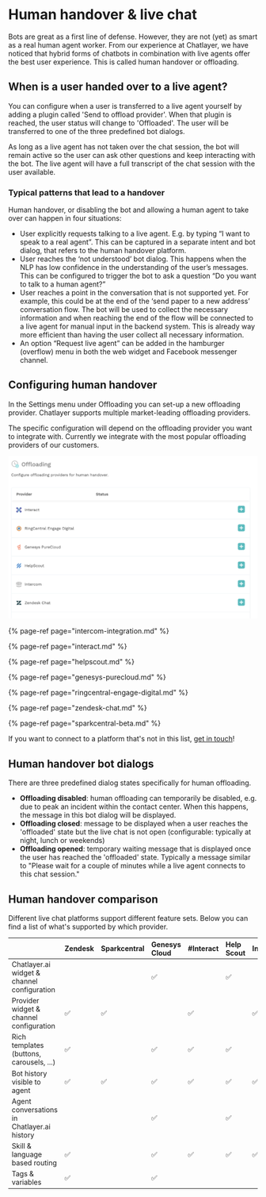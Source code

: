 # Human handover & live chat

Bots are great as a first line of defense. However, they are not \(yet\) as smart as a real human agent worker. From our experience at Chatlayer, we have noticed that hybrid forms of chatbots in combination with live agents offer the best user experience. This is called human handover or offloading.

## When is a user handed over to a live agent?

You can configure when a user is transferred to a live agent yourself by adding a plugin called 'Send to offload provider'. When that plugin is reached, the user status will change to 'Offloaded'. The user will be transferred to one of the three predefined bot dialogs.

As long as a live agent has not taken over the chat session, the bot will remain active so the user can ask other questions and keep interacting with the bot. The live agent will have a full transcript of the chat session with the user available.

### Typical patterns that lead to a handover

Human handover, or disabling the bot and allowing a human agent to take over can happen in four situations:

* User explicitly requests talking to a live agent. E.g. by typing “I want to speak to a real agent”. This can be captured in a separate intent and bot dialog, that refers to the human handover platform.
* User reaches the ‘not understood’ bot dialog. This happens when the NLP has low confidence in the understanding of the user’s messages. This can be configured to trigger the bot to ask a question “Do you want to talk to a human agent?”
* User reaches a point in the conversation that is not supported yet. For example, this could be at the end of the ‘send paper to a new address’ conversation flow. The bot will be used to collect the necessary information and when reaching the end of the flow will be connected to a live agent for manual input in the backend system. This is already way more efficient than having the user collect all necessary information.
* An option “Request live agent” can be added in the hamburger \(overflow\) menu in both the web widget and Facebook messenger channel.

## Configuring human handover

In the Settings menu under Offloading you can set-up a new offloading provider. Chatlayer supports multiple market-leading offloading providers.

The specific configuration will depend on the offloading provider you want to integrate with. Currently we integrate with the most popular offloading providers of our customers.

![](../../.gitbook/assets/image%20%28214%29.png)

{% page-ref page="intercom-integration.md" %}

{% page-ref page="interact.md" %}

{% page-ref page="helpscout.md" %}

{% page-ref page="genesys-purecloud.md" %}

{% page-ref page="ringcentral-engage-digital.md" %}

{% page-ref page="zendesk-chat.md" %}

{% page-ref page="sparkcentral-beta.md" %}

If you want to connect to a platform that's not in this list, [get in touch](../../support/get-in-touch.md)!

## Human handover bot dialogs

There are three predefined dialog states specifically for human offloading.

* **Offloading disabled**: human offloading can temporarily be disabled, e.g. due to peak an incident within the contact center. When this happens, the message in this bot dialog will be displayed.
* **Offloading closed**: message to be displayed when a user reaches the 'offloaded' state but the live chat is not open \(configurable: typically at night, lunch or weekends\)
* **Offloading opened**: temporary waiting message that is displayed once the user has reached the 'offloaded' state. Typically a message similar to "Please wait for a couple of minutes while a live agent connects to this chat session."

## Human handover comparison

Different live chat platforms support different feature sets. Below you can find a list of what's supported by which provider.

|  | Zendesk | Sparkcentral | Genesys Cloud | \#Interact | Help Scout | Intercom |
| :--- | :--- | :--- | :--- | :--- | :--- | :--- |
| Chatlayer.ai widget & channel configuration |  |  | ✅ |  | ✅ |  |
| Provider widget & channel configuration | ✅ | ✅ |  | ✅ |  | ✅ |
| Rich templates \(buttons, carousels, ...\) | ✅ |  | ✅ | ✅ | ✅ |  |
| Bot history visible to agent | ✅ | ✅ | ✅ | ✅ | ✅ | ✅ |
| Agent conversations in Chatlayer.ai history |  |  | ✅ |  | ✅ |  |
| Skill & language based routing | ✅ |  | ✅ | ✅ | ✅ | ✅ |
| Tags & variables | ✅ |  | ✅ |  |  |  |

